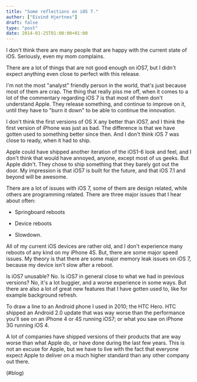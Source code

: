 ```yaml
---
title: "Some reflections on iOS 7."
author: ["Eivind Hjertnes"]
draft: false
type: "post"
date: 2014-01-25T01:00:00+01:00
---
```


I don't think there are many people that are happy with the current
state of iOS. Seriously, even my mom complains.

There are a lot of things that are not good enough on iOS7, but I didn't
expect anything even close to perfect with this release.

I'm not the most "analyst" friendly person in the world, that's just
because most of them are crap. The thing that really piss me off, when
it comes to a lot of the commentary regarding iOS 7 is that most of them
don't understand Apple. They release something, and continue to improve
on it, until they have to "burn it down" to be able to continue the
innovation.

I don't think the first versions of OS X any better than iOS7, and I
think the first version of iPhone was just as bad. The difference is
that we have gotten used to something better since then. And I don't
think iOS 7 was close to ready, when it had to ship.

Apple could have shipped another iteration of the iOS1-6 look and feel,
and I don't think that would have annoyed, anyone, except most of us
geeks. But Apple didn't. They chose to ship something that they barely
got out the door. My impression is that iOS7 is built for the future,
and that iOS 7.1 and beyond will be awesome.

There are a lot of issues with iOS 7, some of them are design related,
while others are programming related. There are three major issues that
I hear about often:

-   Springboard reboots

-   Device reboots

-   Slowdown.

All of my current iOS devices are rather old, and I don't experience
many reboots of any kind on my iPhone 4S. But, there are some major
speed issues. My theory is that there are some major memory leak issues
on iOS 7, because my device isn't slow after a reboot.

Is iOS7 unusable? No. Is iOS7 in general close to what we had in
previous versions? No, it's a lot buggier, and a worse experience in
some ways. But there are also a lot of great new features that I have
gotten used to, like for example background refresh.

To draw a line to an Android phone I used in 2010; the HTC Hero. HTC
shipped an Android 2.0 update that was way worse than the performance
you'll see on an iPhone 4 or 4S running iOS7; or what you saw on iPhone
3G running iOS 4.

A lot of companies have shipped versions of their products that are way
worse than what Apple do, or have done during the last few years. This
is not an excuse for Apple, but we have to live with the fact that
everyone expect Apple to deliver on a much higher standard than any
other company out there.

(#blog)
